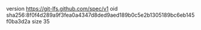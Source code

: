 version https://git-lfs.github.com/spec/v1
oid sha256:8f0f4d289a9f3fea0a4347d8ded9aed189b0c5e2b1305189bc6eb145f0ba3d2a
size 35
